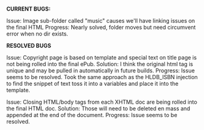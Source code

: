 **CURRENT BUGS:**

Issue: Image sub-folder called "music" causes we'll have linking issues on the final HTML
Progress: Nearly solved, folder moves but need circumvent error when no dir exists.

**RESOLVED BUGS**

Issue: Copyright page is based on template and special text on title page is not being rolled into the final ePub.
Solution: I think the original html tag is unique and may be pulled in automatically in future builds.
Progress: Issue seems to be resolved. Took the same approach as the HLDB_ISBN injection to find the 
snippet of text toss it into a variables and place it into the template.

Issue: Closing HTML/body tags from each XHTML doc are being rolled into the final HTML doc.
Solution: Those will need to be deleted en mass and appended at the end of the document.
Progress: Issue seems to be resolved.
